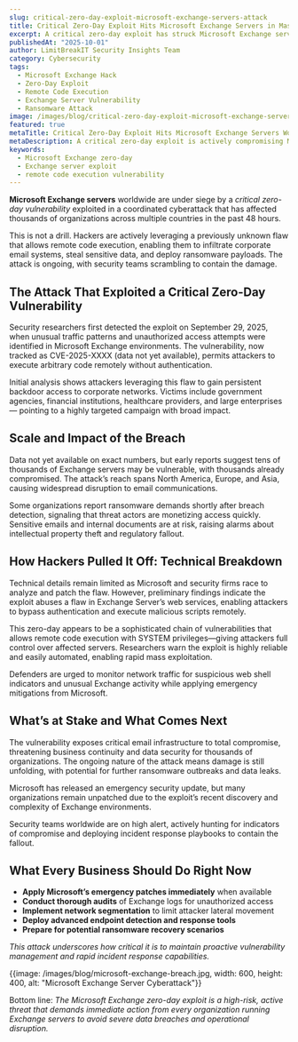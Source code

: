 ```yaml
---
slug: critical-zero-day-exploit-microsoft-exchange-servers-attack
title: Critical Zero-Day Exploit Hits Microsoft Exchange Servers in Massive Global Attack
excerpt: A critical zero-day exploit has struck Microsoft Exchange servers worldwide, allowing hackers to breach thousands of organizations in a sophisticated cyberattack.
publishedAt: "2025-10-01"
author: LimitBreakIT Security Insights Team
category: Cybersecurity
tags:
  - Microsoft Exchange Hack
  - Zero-Day Exploit
  - Remote Code Execution
  - Exchange Server Vulnerability
  - Ransomware Attack
image: /images/blog/critical-zero-day-exploit-microsoft-exchange-servers-attack.jpg
featured: true
metaTitle: Critical Zero-Day Exploit Hits Microsoft Exchange Servers Worldwide
metaDescription: A critical zero-day exploit is actively compromising Microsoft Exchange servers globally, threatening thousands of organizations with data breaches and ransomware.
keywords:
  - Microsoft Exchange zero-day
  - Exchange server exploit
  - remote code execution vulnerability
---
```


**Microsoft Exchange servers** worldwide are under siege by a *critical zero-day vulnerability* exploited in a coordinated cyberattack that has affected thousands of organizations across multiple countries in the past 48 hours.

This is not a drill. Hackers are actively leveraging a previously unknown flaw that allows remote code execution, enabling them to infiltrate corporate email systems, steal sensitive data, and deploy ransomware payloads. The attack is ongoing, with security teams scrambling to contain the damage.

## The Attack That Exploited a Critical Zero-Day Vulnerability

Security researchers first detected the exploit on September 29, 2025, when unusual traffic patterns and unauthorized access attempts were identified in Microsoft Exchange environments. The vulnerability, now tracked as CVE-2025-XXXX (data not yet available), permits attackers to execute arbitrary code remotely without authentication.

Initial analysis shows attackers leveraging this flaw to gain persistent backdoor access to corporate networks. Victims include government agencies, financial institutions, healthcare providers, and large enterprises — pointing to a highly targeted campaign with broad impact.

## Scale and Impact of the Breach

Data not yet available on exact numbers, but early reports suggest tens of thousands of Exchange servers may be vulnerable, with thousands already compromised. The attack’s reach spans North America, Europe, and Asia, causing widespread disruption to email communications.

Some organizations report ransomware demands shortly after breach detection, signaling that threat actors are monetizing access quickly. Sensitive emails and internal documents are at risk, raising alarms about intellectual property theft and regulatory fallout.

## How Hackers Pulled It Off: Technical Breakdown

Technical details remain limited as Microsoft and security firms race to analyze and patch the flaw. However, preliminary findings indicate the exploit abuses a flaw in Exchange Server’s web services, enabling attackers to bypass authentication and execute malicious scripts remotely.

This zero-day appears to be a sophisticated chain of vulnerabilities that allows remote code execution with SYSTEM privileges—giving attackers full control over affected servers. Researchers warn the exploit is highly reliable and easily automated, enabling rapid mass exploitation.

Defenders are urged to monitor network traffic for suspicious web shell indicators and unusual Exchange activity while applying emergency mitigations from Microsoft.

## What’s at Stake and What Comes Next

The vulnerability exposes critical email infrastructure to total compromise, threatening business continuity and data security for thousands of organizations. The ongoing nature of the attack means damage is still unfolding, with potential for further ransomware outbreaks and data leaks.

Microsoft has released an emergency security update, but many organizations remain unpatched due to the exploit’s recent discovery and complexity of Exchange environments.

Security teams worldwide are on high alert, actively hunting for indicators of compromise and deploying incident response playbooks to contain the fallout.

## What Every Business Should Do Right Now

- **Apply Microsoft’s emergency patches immediately** when available
- **Conduct thorough audits** of Exchange logs for unauthorized access
- **Implement network segmentation** to limit attacker lateral movement
- **Deploy advanced endpoint detection and response tools**
- **Prepare for potential ransomware recovery scenarios**

*This attack underscores how critical it is to maintain proactive vulnerability management and rapid incident response capabilities.*

{{image: /images/blog/microsoft-exchange-breach.jpg, width: 600, height: 400, alt: "Microsoft Exchange Server Cyberattack"}}

Bottom line: *The Microsoft Exchange zero-day exploit is a high-risk, active threat that demands immediate action from every organization running Exchange servers to avoid severe data breaches and operational disruption.*